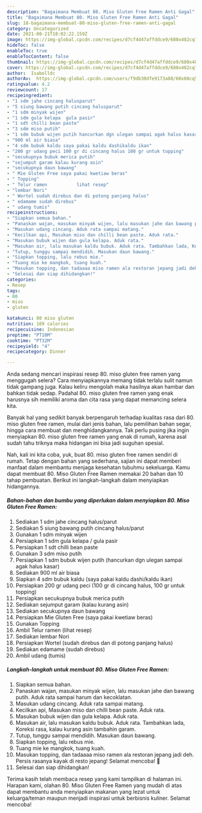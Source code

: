 ```yaml
---
description: "Bagaimana Membuat 80. Miso Gluten Free Ramen Anti Gagal"
title: "Bagaimana Membuat 80. Miso Gluten Free Ramen Anti Gagal"
slug: 18-bagaimana-membuat-80-miso-gluten-free-ramen-anti-gagal
category: Uncategorized
date: 2021-08-21T18:02:22.159Z
image: https://img-global.cpcdn.com/recipes/d7cf4d47affddce9/680x482cq70/80-miso-gluten-free-ramen-foto-resep-utama.jpg
hideToc: false
enableToc: true
enableTocContent: false
thumbnail: https://img-global.cpcdn.com/recipes/d7cf4d47affddce9/680x482cq70/80-miso-gluten-free-ramen-foto-resep-utama.jpg
cover: https://img-global.cpcdn.com/recipes/d7cf4d47affddce9/680x482cq70/80-miso-gluten-free-ramen-foto-resep-utama.jpg
author:  Isabelldc
authorAv:  https://img-global.cpcdn.com/users/f9db30dfe9173a88/60x60cq50/avatar.jpg
ratingvalue: 4.2
reviewcount: 17
recipeingredient:
- "1 sdm jahe cincang halusparut"
- "5 siung bawang putih cincang halusparut"
- "1 sdm minyak wijen"
- "1 sdm gula kelapa  gula pasir"
- "1 sdt chilli bean paste"
- "3 sdm miso putih"
- "1 sdm bubuk wijen putih hancurkan dgn ulegan sampai agak halus kasar"
- "900 ml air biasa"
- "4 sdm bubuk kaldu saya pakai kaldu dashikaldu ikan"
- "200 gr udang peci 100 gr di cincang halus 100 gr untuk topping"
- "secukupnya bubuk merica putih"
- "sejumput garam kalau kurang asin"
- "secukupnya daun bawang"
- " Mie Gluten Free saya pakai kwetiaw beras"
- " Topping"
- " Telur ramen           lihat resep"
- "lembar Nori"
- " Wortel sudah direbus dan di potong panjang halus"
- " edamame sudah direbus"
- " udang tumis"
recipeinstructions:
- "Siapkan semua bahan."
- "Panaskan wajan, masukan minyak wijen, lalu masukan jahe dan bawang putih. Aduk rata sampai harum dan kecoklatan."
- "Masukan udang cincang. Aduk rata sampai matang."
- "Kecilkan api, Masukan miso dan chilli bean paste. Aduk rata."
- "Masukan bubuk wijen dan gula kelapa. Aduk rata."
- "Masukan air, lalu masukan kaldu bubuk. Aduk rata. Tambahkan lada, Koreksi rasa, kalau kurang asin tambahin garam."
- "Tutup, tunggu sampai mendidih. Masukan daun bawang."
- "Siapkan topping, lalu rebus mie."
- "Tuang mie ke mangkok, tuang kuah."
- "Masukan topping, dan tadaaaa miso ramen ala restoran jepang jadi deh. Persis rasanya kayak di resto jepang! Selamat mencoba! 🥰"
- "Selesai dan siap dihidangkan!"
categories:
- Resep
tags:
- 80
- miso
- gluten

katakunci: 80 miso gluten 
nutrition: 169 calories
recipecuisine: Indonesian
preptime: "PT10M"
cooktime: "PT32M"
recipeyield: "4"
recipecategory: Dinner

---
```



Anda sedang mencari inspirasi resep 80. miso gluten free ramen yang menggugah selera? Cara menyiapkannya memang tidak terlalu sulit namun tidak gampang juga. Kalau keliru mengolah maka hasilnya akan hambar dan bahkan tidak sedap. Padahal 80. miso gluten free ramen yang enak harusnya sih memiliki aroma dan cita rasa yang dapat memancing selera kita.


Banyak hal yang sedikit banyak berpengaruh terhadap kualitas rasa dari 80. miso gluten free ramen, mulai dari jenis bahan, lalu pemilihan bahan segar, hingga cara membuat dan menghidangkannya. Tak perlu pusing jika ingin menyiapkan 80. miso gluten free ramen yang enak di rumah, karena asal sudah tahu triknya maka hidangan ini bisa jadi suguhan spesial.




Nah, kali ini kita coba, yuk, buat 80. miso gluten free ramen sendiri di rumah. Tetap dengan bahan yang sederhana, sajian ini dapat memberi manfaat dalam membantu menjaga kesehatan tubuhmu sekeluarga. Kamu dapat membuat 80. Miso Gluten Free Ramen memakai 20 bahan dan 10 tahap pembuatan. Berikut ini langkah-langkah dalam menyiapkan hidangannya.

<!--inarticleads1-->

##### Bahan-bahan dan bumbu yang diperlukan dalam menyiapkan 80. Miso Gluten Free Ramen:

1. Sediakan 1 sdm jahe cincang halus/parut
1. Sediakan 5 siung bawang putih cincang halus/parut
1. Gunakan 1 sdm minyak wijen
1. Persiapkan 1 sdm gula kelapa / gula pasir
1. Persiapkan 1 sdt chilli bean paste
1. Gunakan 3 sdm miso putih
1. Persiapkan 1 sdm bubuk wijen putih (hancurkan dgn ulegan sampai agak halus kasar)
1. Sediakan 900 ml air biasa
1. Siapkan 4 sdm bubuk kaldu (saya pakai kaldu dashi/kaldu ikan)
1. Persiapkan 200 gr udang peci (100 gr di cincang halus, 100 gr untuk topping)
1. Persiapkan secukupnya bubuk merica putih
1. Sediakan sejumput garam (kalau kurang asin)
1. Sediakan secukupnya daun bawang
1. Persiapkan  Mie Gluten Free (saya pakai kwetiaw beras)
1. Gunakan  Topping
1. Ambil  Telur ramen           (lihat resep)
1. Sediakan lembar Nori
1. Persiapkan  Wortel (sudah direbus dan di potong panjang halus)
1. Sediakan  edamame (sudah direbus)
1. Ambil  udang (tumis)




<!--inarticleads2-->

##### Langkah-langkah untuk membuat 80. Miso Gluten Free Ramen:

1. Siapkan semua bahan.
1. Panaskan wajan, masukan minyak wijen, lalu masukan jahe dan bawang putih. Aduk rata sampai harum dan kecoklatan.
1. Masukan udang cincang. Aduk rata sampai matang.
1. Kecilkan api, Masukan miso dan chilli bean paste. Aduk rata.
1. Masukan bubuk wijen dan gula kelapa. Aduk rata.
1. Masukan air, lalu masukan kaldu bubuk. Aduk rata. Tambahkan lada, Koreksi rasa, kalau kurang asin tambahin garam.
1. Tutup, tunggu sampai mendidih. Masukan daun bawang.
1. Siapkan topping, lalu rebus mie.
1. Tuang mie ke mangkok, tuang kuah.
1. Masukan topping, dan tadaaaa miso ramen ala restoran jepang jadi deh. Persis rasanya kayak di resto jepang! Selamat mencoba! 🥰
1. Selesai dan siap dihidangkan!



Terima kasih telah membaca resep yang kami tampilkan di halaman ini. Harapan kami, olahan 80. Miso Gluten Free Ramen yang mudah di atas dapat membantu anda menyiapkan makanan yang lezat untuk keluarga/teman maupun menjadi inspirasi untuk berbisnis kuliner. Selamat mencoba!
